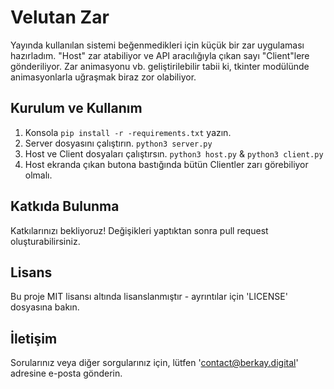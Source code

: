 # Velutan Zar

Yayında kullanılan sistemi beğenmedikleri için küçük bir zar uygulaması hazırladım. "Host" zar atabiliyor ve API aracılığıyla çıkan sayı "Client"lere gönderiliyor. Zar animasyonu vb. geliştirilebilir tabii ki, tkinter modülünde animasyonlarla uğraşmak biraz zor olabiliyor.

## Kurulum ve Kullanım

1. Konsola `pip install -r -requirements.txt` yazın.
2. Server dosyasını çalıştırın. `python3 server.py`
3. Host ve Client dosyaları çalıştırsın. `python3 host.py` & `python3 client.py`
4. Host ekranda çıkan butona bastığında bütün Clientler zarı görebiliyor olmalı.

## Katkıda Bulunma

Katkılarınızı bekliyoruz! Değişikleri yaptıktan sonra pull request oluşturabilirsiniz.

## Lisans

Bu proje MIT lisansı altında lisanslanmıştır - ayrıntılar için 'LICENSE' dosyasına bakın.

## İletişim

Sorularınız veya diğer sorgularınız için, lütfen 'contact@berkay.digital' adresine e-posta gönderin.